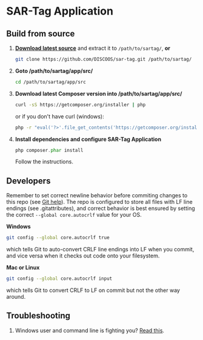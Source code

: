 SAR-Tag Application
===================


Build from source
-----------------

1. **<a href="https://github.com/DISCOOS/sar-tag/archive/master.zip">Download latest source</a>** and extract it to `/path/to/sartag/`, **or**
    ```bash
    git clone https://github.com/DISCOOS/sar-tag.git /path/to/sartag/
    ```

2. **Goto /path/to/sartag/app/src/**

    ```bash
    cd /path/to/sartag/app/src
    ```
    
2. **Download latest Composer version into /path/to/sartag/app/src/**

    ```bash
    curl -sS https://getcomposer.org/installer | php
    ```
    
    or if you don't have curl (windows):
    
    ```bash
    php -r "eval('?>'.file_get_contents('https://getcomposer.org/installer'));"
    ```    

3. **Install dependencies and configure SAR-Tag Application**

    ```php
    php composer.phar install
    ```
    
    Follow the instructions.

Developers
----------

Remember to set correct newline behavior before commiting changes to this repo 
(see [Git help](https://help.github.com/articles/dealing-with-line-endings)). The repo 
is configured to store all files with LF line endings (see .gitattributes), and correct 
behavior is best ensured by setting the correct `--global core.autocrlf` value for your OS. 

**Windows**
```bash
git config --global core.autocrlf true
```
which tells Git to auto-convert CRLF line endings into LF when you commit, and vice 
versa when it checks out code onto your filesystem.

**Mac or Linux**
```bash
git config --global core.autocrlf input
```
which tells Git to convert CRLF to LF on commit but not the other way around.

Troubleshooting
---------------

1. Windows user and command line is fighting you? [Read this](http://php.net/manual/en/install.windows.commandline.php).

